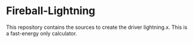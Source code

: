 Fireball-Lightning
==================

This repository contains the sources to create the
driver lightning.x.
This is a fast-energy only calculator.
